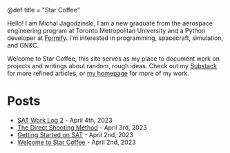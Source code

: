 @def title = "Star Coffee"

Hello! I am Michal Jagodzinski, I am a new graduate from the aerospace engineering program at Toronto Metropolitan University and a Python developer at [Formify](https://www.formify.ca/). I'm interested in programming, spacecraft, simulation, and GN&C.

Welcome to Star Coffee, this site serves as my place to document work on projects and writings about random, rough ideas. Check out my [Substack](https://michaszj.substack.com/) for more refined articles, or [my homepage](https://michaszj.github.io/) for more of my work.

# Posts

- [SAT Work Log 2](/posts/sat-work-log-2/) - April 4th, 2023
- [The Direct Shooting Method](/posts/the-direct-shooting-method/) - April 3rd, 2023
- [Getting Started on SAT](/posts/getting-started-on-sat/) - April 2nd, 2023
- [Welcome to Star Coffee](/posts/welcome-to-star-coffee/) - April 2nd, 2023

